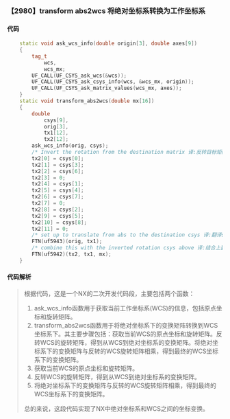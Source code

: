 ### 【2980】transform abs2wcs 将绝对坐标系转换为工作坐标系

#### 代码

```cpp
    static void ask_wcs_info(double origin[3], double axes[9])  
    {  
        tag_t  
            wcs,  
            wcs_mx;  
        UF_CALL(UF_CSYS_ask_wcs(&wcs));  
        UF_CALL(UF_CSYS_ask_csys_info(wcs, &wcs_mx, origin));  
        UF_CALL(UF_CSYS_ask_matrix_values(wcs_mx, axes));  
    }  
    static void transform_abs2wcs(double mx[16])  
    {  
        double  
            csys[9],  
            orig[3],  
            tx1[12],  
            tx2[12];  
        ask_wcs_info(orig, csys);  
        /* Invert the rotation from the destination matrix 译:反转目标矩阵中的旋转 */  
        tx2[0] = csys[0];  
        tx2[1] = csys[3];  
        tx2[2] = csys[6];  
        tx2[3] = 0;  
        tx2[4] = csys[1];  
        tx2[5] = csys[4];  
        tx2[6] = csys[7];  
        tx2[7] = 0;  
        tx2[8] = csys[2];  
        tx2[9] = csys[5];  
        tx2[10] = csys[8];  
        tx2[11] = 0;  
        /* set up to translate from abs to the destination csys 译:翻译set up to translate from abs to the destination csys，只回答译文，不要废话。 */  
        FTN(uf5943)(orig, tx1);  
        /* combine this with the inverted rotation csys above 译:结合上面反转的旋转坐标系 */  
        FTN(uf5942)(tx2, tx1, mx);  
    }

```

#### 代码解析

> 根据代码，这是一个NX的二次开发代码段，主要包括两个函数：
>
> 1. ask_wcs_info函数用于获取当前工作坐标系(WCS)的信息，包括原点坐标和旋转矩阵。
> 2. transform_abs2wcs函数用于将绝对坐标系下的变换矩阵转换到WCS坐标系下。其主要步骤包括：获取当前WCS的原点坐标和旋转矩阵。反转WCS的旋转矩阵，得到从WCS到绝对坐标系的变换矩阵。将绝对坐标系下的变换矩阵与反转的WCS旋转矩阵相乘，得到最终的WCS坐标系下的变换矩阵。
> 3. 获取当前WCS的原点坐标和旋转矩阵。
> 4. 反转WCS的旋转矩阵，得到从WCS到绝对坐标系的变换矩阵。
> 5. 将绝对坐标系下的变换矩阵与反转的WCS旋转矩阵相乘，得到最终的WCS坐标系下的变换矩阵。
>
> 总的来说，这段代码实现了NX中绝对坐标系和WCS之间的坐标变换。
>
